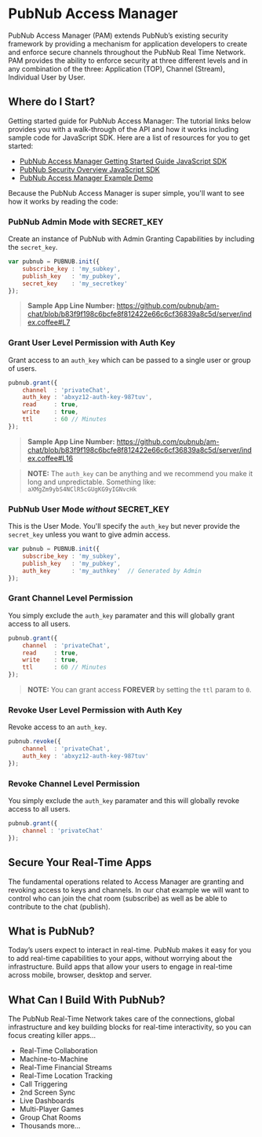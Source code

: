 # PubNub Access Manager

PubNub Access Manager (PAM) extends PubNub’s existing security framework by providing a mechanism for application developers to create and enforce secure channels throughout the PubNub Real Time Network. PAM provides the ability to enforce security at three different levels and in any combination of the three: Application (TOP), Channel (Stream), Individual User by User.

## Where do I Start?

Getting started guide for PubNub Access Manager: The tutorial links below provides you with a walk-through of the API and how it works including sample code for JavaScript SDK.  Here are a list of resources for you to get started:

 - [PubNub Access Manager Getting Started Guide JavaScript SDK](http://www.pubnub.com/docs/javascript/tutorial/access-manager.html)
 - [PubNub Security Overview JavaScript SDK](http://www.pubnub.com/docs/javascript/overview/security.html)
 - [PubNub Access Manager Example Demo](http://pubnub.github.io/am-chat/)

Because the PubNub Access Manager is super simple, you'll want to see how it works by reading the code:

### PubNub Admin Mode with SECRET_KEY
Create an instance of PubNub with Admin Granting 
Capabilities by including the `secret_key`.
```javascript
var pubnub = PUBNUB.init({
    subscribe_key : 'my_subkey',
    publish_key   : 'my_pubkey',
    secret_key    : 'my_secretkey'
});
```

>**Sample App Line Number:** https://github.com/pubnub/am-chat/blob/b83f9f198c6bcfe8f812422e66c6cf36839a8c5d/server/index.coffee#L7

### Grant User Level Permission with Auth Key
Grant access to an `auth_key` which can be passed to a 
single user or group of users.
```javascript
pubnub.grant({
    channel  : 'privateChat',
    auth_key : 'abxyz12-auth-key-987tuv',
    read     : true,
    write    : true,
    ttl      : 60 // Minutes
});
```
>**Sample App Line Number:** https://github.com/pubnub/am-chat/blob/b83f9f198c6bcfe8f812422e66c6cf36839a8c5d/server/index.coffee#L16

>**NOTE:** The `auth_key` can be anything and we recommend you make it
long and unpredictable. 
Something like: `aXMgZm9ybS4NClR5cGUgKG9yIGNvcHk`


### PubNub User Mode *without* SECRET_KEY
This is the User Mode.  You'll specify the `auth_key` but
never provide the `secret_key` unless you want to give admin access.
```javascript
var pubnub = PUBNUB.init({
    subscribe_key : 'my_subkey',
    publish_key   : 'my_pubkey',
    auth_key      : 'my_authkey'  // Generated by Admin
});
```


### Grant Channel Level Permission
You simply exclude the `auth_key` paramater and this will 
globally grant access to all users.
```javascript
pubnub.grant({
    channel  : 'privateChat',
    read     : true,
    write    : true,
    ttl      : 60 // Minutes
});
```

>**NOTE:** You can grant access **FOREVER** by setting the `ttl` param to `0`.

### Revoke User Level Permission with Auth Key
Revoke access to an `auth_key`.
```javascript
pubnub.revoke({
    channel  : 'privateChat',
    auth_key : 'abxyz12-auth-key-987tuv'
});
```

### Revoke Channel Level Permission
You simply exclude the `auth_key` paramater and this will 
globally revoke access to all users.
```javascript
pubnub.grant({
    channel : 'privateChat'
});
```

## Secure Your Real-Time Apps
The fundamental operations related to Access Manager are granting and revoking access to keys and channels. In our chat example we will want to control who can join the chat room (subscribe) as well as be able to contribute to the chat (publish).


## What is PubNub?
Today’s users expect to interact in real-time. PubNub makes it easy for you to add real-time capabilities to your apps, without worrying about the infrastructure. Build apps that allow your users to engage in real-time across mobile, browser, desktop and server.

## What Can I Build With PubNub?
The PubNub Real-Time Network takes care of the connections, global infrastructure and key building blocks for real-time interactivity, so you can focus creating killer apps…

* Real-Time Collaboration
* Machine-to-Machine
* Real-Time Financial Streams
* Real-Time Location Tracking
* Call Triggering
* 2nd Screen Sync
* Live Dashboards
* Multi-Player Games
* Group Chat Rooms
* Thousands more…
